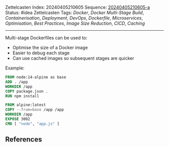 Zettelcasten Index: 20240405210605
Sequence: [20240405210605-a](20240405210605-a.md)
Status: #idea
Zettelcasten Tags: *Docker*, *Docker Multi-Stage Build*, *Containerisation*, *Deployment*, *DevOps*, *Dockerfile*, *Microservices*, *Optimisation*, *Best Practices*, *Image Size Reduction*, *CICD*, *Caching*

---

Multi-stage Dockerfiles can be used to:

* Optimise the size of a Docker image
* Easier to debug each stage
* Can use cached images so subsequent stages are quicker

Example:

````dockerfile
FROM node:14-alpine as base
ADD . /app
WORKDIR /app
COPY package.json .
RUN npm install

FROM alpine:latest
COPY --from=base /app /app
WORKDIR /app
EXPOSE 3002
CMD [ "node", "app.js" ]
````

## References

